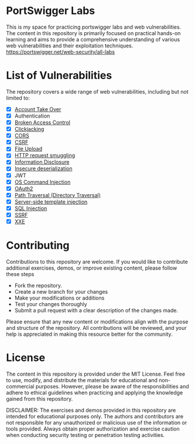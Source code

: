 # PortSwigger Labs
This is my space for practicing portswigger labs and web vulnerabilities. The content in this repository is primarily focused on practical hands-on learning and aims to provide a comprehensive understanding of various web vulnerabilities and their exploitation techniques. https://portswigger.net/web-security/all-labs

# List of Vulnerabilities
The repository covers a wide range of web vulnerabilities, including but not limited to:
- [x] [Account Take Over](https://github.com/aboelkassem/portswigger-labs/tree/main/Account%20Take%20Over)
- [x] Authentication
- [x] [Broken Access Control](https://github.com/aboelkassem/portswigger-labs/tree/main/Broken%20Access%20Control)
- [x] [Clickjacking](https://github.com/aboelkassem/portswigger-labs/tree/main/Clickjacking)
- [x] [CORS](https://github.com/aboelkassem/portswigger-labs/tree/main/CORS)
- [x] [CSRF](https://github.com/aboelkassem/portswigger-labs/tree/main/CSRF)
- [x] [File Upload](https://github.com/aboelkassem/portswigger-labs/tree/main/File%20Upload)
- [x] [HTTP request smuggling](https://github.com/aboelkassem/portswigger-labs/tree/main/HTTP%20request%20smuggling)
- [x] [Information Disclosure](https://github.com/aboelkassem/portswigger-labs/tree/main/Information%20Disclosure)
- [x] [Insecure deserialization](https://github.com/aboelkassem/portswigger-labs/tree/main/Insecure%20deserialization)
- [x] JWT
- [x] [OS Command Injection](https://github.com/aboelkassem/portswigger-labs/tree/main/OS%20Command%20Injection)
- [x] [OAuth2](https://github.com/aboelkassem/portswigger-labs/tree/main/OAuth2)
- [x] [Path Traversal (Directory Traversal)](https://github.com/aboelkassem/portswigger-labs/tree/main/Path%20Traversal%20(Directory%20Traversal))
- [x] [Server-side template injection](https://github.com/aboelkassem/portswigger-labs/tree/main/Server-side%20template%20injection)
- [x] [SQL Injection](https://github.com/aboelkassem/portswigger-labs/tree/main/SQL%20Injection)
- [x] [SSRF](https://github.com/aboelkassem/portswigger-labs/tree/main/SSRF)
- [x] [XXE](https://github.com/aboelkassem/portswigger-labs/tree/main/XXE)

# Contributing

Contributions to this repository are welcome. If you would like to contribute additional exercises, demos, or improve existing content, please follow these steps
- Fork the repository.
- Create a new branch for your changes
- Make your modifications or additions
- Test your changes thoroughly
- Submit a pull request with a clear description of the changes made.

Please ensure that any new content or modifications align with the purpose and structure of the repository. All contributions will be reviewed, and your help is appreciated in making this resource better for the community.
# License

The content in this repository is provided under the MIT License. Feel free to use, modify, and distribute the materials for educational and non-commercial purposes. However, please be aware of the responsibilities and adhere to ethical guidelines when practicing and applying the knowledge gained from this repository.

DISCLAIMER: The exercises and demos provided in this repository are intended for educational purposes only. The authors and contributors are not responsible for any unauthorized or malicious use of the information or tools provided. Always obtain proper authorization and exercise caution when conducting security testing or penetration testing activities.


